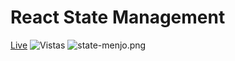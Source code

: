 # React State Management
[Live](https://joshuapena.me/react-state)
![Vistas](https://img.shields.io/github/views/JoshuaDevs-E/react-state.svg)
![state-menjo.png](https://i.postimg.cc/Jh03yq5J/state-menjo.png)
